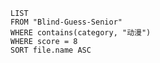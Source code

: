 

```dataview
LIST
FROM "Blind-Guess-Senior"
WHERE contains(category, "动漫")
WHERE score = 8
SORT file.name ASC
```

# 
